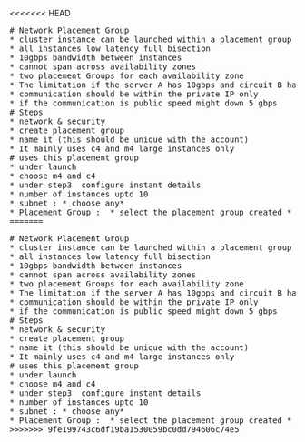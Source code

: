 <<<<<<< HEAD
<pre>
# Network Placement Group 
* cluster instance can be launched within a placement group 
* all instances low latency full bisection 
* 10gbps bandwidth between instances
* cannot span across availability zones 
* two placement Groups for each availability zone 
* The limitation if the server A has 10gbps and circuit B has 20 gbps if it is placed under under this placement group mostly obtains 10gbps only 
* communication should be within the private IP only 
* if the communication is public speed might down 5 gbps
# Steps
* network & security 
* create placement group 
* name it (this should be unique with the account) 
* It mainly uses c4 and m4 large instances only 
# uses this placement group 
* under launch 
* choose m4 and c4 
* under step3  configure instant details 
* number of instances upto 10 
* subnet : * choose any* 
* Placement Group :  * select the placement group created *
=======
<pre>
# Network Placement Group 
* cluster instance can be launched within a placement group 
* all instances low latency full bisection 
* 10gbps bandwidth between instances
* cannot span across availability zones 
* two placement Groups for each availability zone 
* The limitation if the server A has 10gbps and circuit B has 20 gbps if it is placed under under this placement group mostly obtains 10gbps only 
* communication should be within the private IP only 
* if the communication is public speed might down 5 gbps
# Steps
* network & security 
* create placement group 
* name it (this should be unique with the account) 
* It mainly uses c4 and m4 large instances only 
# uses this placement group 
* under launch 
* choose m4 and c4 
* under step3  configure instant details 
* number of instances upto 10 
* subnet : * choose any* 
* Placement Group :  * select the placement group created *
>>>>>>> 9fe199743c6df19ba1530059bc0dd794606c74e5
</pre>